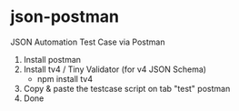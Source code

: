 # json-postman
JSON Automation Test Case via Postman

1. Install postman
2. Install tv4 / Tiny Validator (for v4 JSON Schema)
   * npm install tv4
3. Copy & paste the testcase script on tab "test" postman
4. Done
